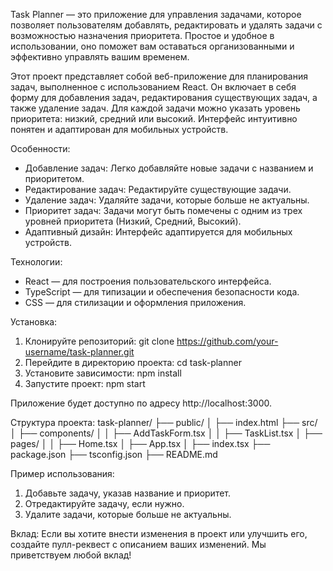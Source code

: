 Task Planner — это приложение для управления задачами, которое позволяет пользователям добавлять, редактировать и удалять задачи с возможностью назначения приоритета. Простое и удобное в использовании, оно поможет вам оставаться организованными и эффективно управлять вашим временем.

Этот проект представляет собой веб-приложение для планирования задач, выполненное с использованием React. Он включает в себя форму для добавления задач, редактирования существующих задач, а также удаление задач. Для каждой задачи можно указать уровень приоритета: низкий, средний или высокий. Интерфейс интуитивно понятен и адаптирован для мобильных устройств.

Особенности:
- Добавление задач: Легко добавляйте новые задачи с названием и приоритетом.
- Редактирование задач: Редактируйте существующие задачи.
- Удаление задач: Удаляйте задачи, которые больше не актуальны.
- Приоритет задач: Задачи могут быть помечены с одним из трех уровней приоритета (Низкий, Средний, Высокий).
- Адаптивный дизайн: Интерфейс адаптируется для мобильных устройств.

Технологии:
- React — для построения пользовательского интерфейса.
- TypeScript — для типизации и обеспечения безопасности кода.
- CSS — для стилизации и оформления приложения.

Установка:
1. Клонируйте репозиторий:
   git clone https://github.com/your-username/task-planner.git
2. Перейдите в директорию проекта:
   cd task-planner
3. Установите зависимости:
   npm install
4. Запустите проект:
   npm start

Приложение будет доступно по адресу http://localhost:3000.

Структура проекта:
task-planner/
├── public/
│   ├── index.html
├── src/
│   ├── components/
│   │   ├── AddTaskForm.tsx
│   │   ├── TaskList.tsx
│   ├── pages/
│   │   ├── Home.tsx
│   ├── App.tsx
│   ├── index.tsx
├── package.json
├── tsconfig.json
├── README.md

Пример использования:
1. Добавьте задачу, указав название и приоритет.
2. Отредактируйте задачу, если нужно.
3. Удалите задачи, которые больше не актуальны.

Вклад:
Если вы хотите внести изменения в проект или улучшить его, создайте пулл-реквест с описанием ваших изменений. Мы приветствуем любой вклад!
